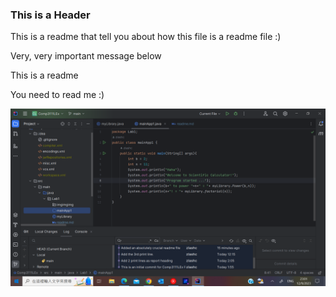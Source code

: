 ### This is a Header
This is a readme that tell you about how this file is a readme file :)

Very, very important message below

This is a readme

You need to read me :)

![Important screenshot](OJ_leaks.png)
